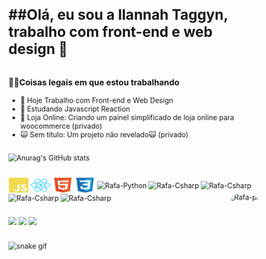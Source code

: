<h1>##Olá, eu sou a Ilannah Taggyn, trabalho com front-end e web design 👋<h1>

<h3>👨‍💻Coisas legais em que estou trabalhando</h3>

- 🔭 Hoje Trabalho com Front-end e Web Design
- 🌱 Estudando Javascript Reaction
- 👯 Loja Online: Criando um painel simplificado de loja online para woocommerce (privado)
- 🙀 Sem título: Um projeto não revelado🙀 (privado)

##

![Anurag's GitHub stats](https://github-readme-stats.vercel.app/api?username=ilannahtaggyn&show_icons=true&theme=dracula)



<div style="display: inline_block"><br>
  <img align="center" alt="Rafa-Js" height="30" width="40" src="https://raw.githubusercontent.com/devicons/devicon/master/icons/javascript/javascript-plain.svg">
  <img align="center" alt="Rafa-React" height="30" width="40" src="https://raw.githubusercontent.com/devicons/devicon/master/icons/react/react-original.svg">
  <img align="center" alt="Rafa-HTML" height="30" width="40" src="https://raw.githubusercontent.com/devicons/devicon/master/icons/html5/html5-original.svg">
  <img align="center" alt="Rafa-CSS" height="30" width="40" src="https://raw.githubusercontent.com/devicons/devicon/master/icons/css3/css3-original.svg">
  <img align="center" alt="Rafa-Python" height="30" width="40" src="https://cdn.jsdelivr.net/gh/devicons/devicon/icons/php/php-plain.svg">
  <img align="center" alt="Rafa-Csharp" height="30" width="40" src="https://cdn.jsdelivr.net/gh/devicons/devicon/icons/bootstrap/bootstrap-plain.svg">
  <img align="center" alt="Rafa-Csharp" height="30" width="40" src="https://cdn.jsdelivr.net/gh/devicons/devicon/icons/mysql/mysql-plain-wordmark.svg">
  <img align="center" alt="Rafa-Csharp" height="30" width="40" src="https://cdn.jsdelivr.net/gh/devicons/devicon/icons/wordpress/wordpress-plain.svg">
  <img align="center" alt="Rafa-Csharp" height="30" width="40" src="https://cdn.jsdelivr.net/gh/devicons/devicon/icons/woocommerce/woocommerce-original.svg">
  <img align="right" alt="Rafa-pic" height="150" style="border-radius:50px;" src="https://linkstudioart.com.br/wp-content/uploads/2023/03/PERFIL.png">
</div>                

##

<div> 
 	<a href="https://www.behance.net/ilannahtaggyn" target="_blank"><img src="https://img.shields.io/badge/-Behance-blue?style=for-the-badge&logo=behance&logoColor=white" target="_blank"></a>
  <a href = "mailto:ilannahtaggyn@gmail.com"><img src="https://img.shields.io/badge/-Gmail-%23333?style=for-the-badge&logo=gmail&logoColor=white" target="_blank"></a>
  <a href="https://www.linkedin.com/in/ilannah/" target="_blank"><img src="https://img.shields.io/badge/-LinkedIn-%230077B5?style=for-the-badge&logo=linkedin&logoColor=white" target="_blank"></a> 
  
</div>

 ##
  
![snake gif](https://github.com/ilannahtaggyn/ilannahtaggyn/blob/output/github-contribution-grid-snake.gif)
  
  
  
